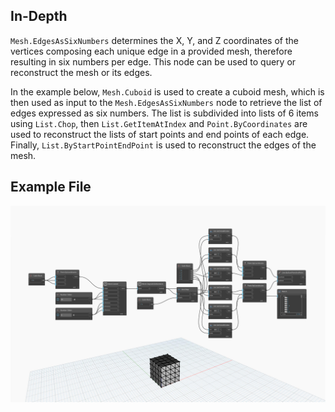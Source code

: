 ## In-Depth
`Mesh.EdgesAsSixNumbers` determines the X, Y, and Z coordinates of the vertices composing each unique edge in a provided mesh, therefore resulting in six numbers per edge. This node can be used to query or reconstruct the mesh or its edges. 

In the example below, `Mesh.Cuboid` is used to create a cuboid mesh, which is then used as input to the `Mesh.EdgesAsSixNumbers` node to retrieve the list of edges expressed as six numbers. The list is subdivided into lists of 6 items using `List.Chop`, then `List.GetItemAtIndex` and `Point.ByCoordinates` are used to reconstruct the lists of start points and end points of each edge. Finally, `List.ByStartPointEndPoint` is used to reconstruct the edges of the mesh. 

## Example File

![Example](./Autodesk.DesignScript.Geometry.Mesh.EdgesAsSixNumbers_img.jpg)